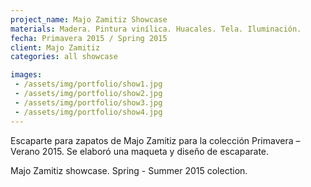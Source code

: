```yaml
---
project_name: Majo Zamitiz Showcase
materials: Madera. Pintura vinílica. Huacales. Tela. Iluminación.
fecha: Primavera 2015 / Spring 2015
client: Majo Zamitiz
categories: all showcase

images:
 - /assets/img/portfolio/show1.jpg
 - /assets/img/portfolio/show2.jpg
 - /assets/img/portfolio/show3.jpg
 - /assets/img/portfolio/show4.jpg
---
```


Escaparte para zapatos de Majo Zamitiz para la colección Primavera – Verano 2015. Se elaboró una maqueta y diseño de escaparate.


Majo Zamitiz showcase. Spring - Summer 2015 colection.

